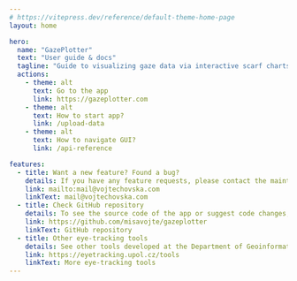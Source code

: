 ```yaml
---
# https://vitepress.dev/reference/default-theme-home-page
layout: home

hero:
  name: "GazePlotter"
  text: "User guide & docs"
  tagline: "Guide to visualizing gaze data via interactive scarf charts in the browser from eye-tracker software output files."
  actions:
    - theme: alt
      text: Go to the app
      link: https://gazeplotter.com
    - theme: alt
      text: How to start app?
      link: /upload-data
    - theme: alt
      text: How to navigate GUI?
      link: /api-reference

features:
  - title: Want a new feature? Found a bug?
    details: If you have any feature requests, please contact the maintainer via email.
    link: mailto:mail@vojtechovska.com
    linkText: mail@vojtechovska.com
  - title: Check GitHub repository
    details: To see the source code of the app or suggest code changes, visit the GitHub repository. 
    link: https://github.com/misavojte/gazeplotter
    linkText: GitHub repository
  - title: Other eye-tracking tools
    details: See other tools developed at the Department of Geoinformatics, Palacky University Olomouc.
    link: https://eyetracking.upol.cz/tools
    linkText: More eye-tracking tools
---
```


